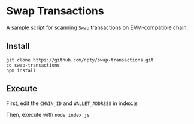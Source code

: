 # Swap Transactions

A sample script for scanning `Swap` transactions on EVM-compatible chain.

## Install

```
git clone https://github.com/npty/swap-transactions.git
cd swap-transactions
npm install
```

## Execute

First, edit the `CHAIN_ID` and `WALLET_ADDRESS` in index.js

Then, execute with `node index.js`
